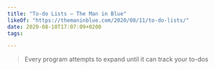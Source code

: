 ```yaml
---
title: "To-do Lists – The Man in Blue"
likeOf: "https://themaninblue.com/2020/08/11/to-do-lists/"
date: 2020-08-10T17:07:09+0200
tags:

---
```

> Every program attempts to expand until it can track your to-dos